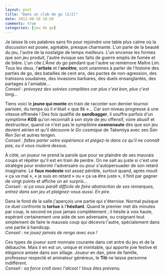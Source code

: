 ```yaml
---
layout: post
title: "Dans un club de go (2/2)"
date: 2012-08-10 18:20
comments: true
categories: [jeu de go]
---
```

Je laisse là ces palabres sans fin pour rejoindre une table plus calme où la discussion est posée, agréable, presque charmante.<!--more--> L'un parle de la beauté du jeu, l'autre de la nostalgie de temps meilleurs. L'un encense les formes que son jeu produit, l'autre évoque ses faits de guerre emplis de fumée et de bière. L'un cite _L'Âme du go_ pendant que l'autre se remémore Maître Lim. Tous les deux, l'__artiste__ et l'__ancêtre__, sont unanimes à parler de l'histoire des parties de go, des batailles de cent ans, des pactes de non-agression, des trahisons soudaines, des invasions barbares, des duels ensanglantés, des partages à l'amiable...  
_Conseil : prévoyez des soirées complètes car plus c'est bon, plus c'est long..._

Tiens voici le __jeune qui monte__ en train de raconter son dernier tournoi parisien, du temps où il n'était « que 8k »... Car son niveau progresse à une vitesse effrenée ! Des fois qualifié de __sandbagger__, il souffre parfois d'un symptôme __KGS__ qu'on reconnaît à son style de jeu offensif, voire abusif et destructeur, quand ce n'est pas le symptôme __cosmonaute__ dès que son jeu devient aérien et qu'il découvre _le Go cosmique_ de Takemiya avec ses _San Ren Sei_ et autres tengen.  
_Conseil : faîtes parler votre expérience et piégez-le dans ce qu'il ne connaît pas, ou il vous roulera dessus._

À côté, un joueur ne prend la parole que pour se plaindre de ses mauvais coups et répéter qu'il est en train de perdre. On ne sait au juste si c'est une stratégie pour endormir l'adversaire ou pour s'autopersuader de son retard imaginaire. Le __faux modeste__ est assez pénible, surtout quand, après moult « ça va mal », « je suis en retard » ou « ça va être juste », il finit par gagner de vingt points et affiche un air surpris...  
_Conseil : si ça vous paraît difficile de faire abstraction de ses remarques, entrez dans son jeu et plaignez-vous aussi. En pire._

Dans le fond de la salle j'aperçois une partie qui s'éternise. Normal puisque ce duel confronte la __tortue__ à l'__hésitant__. Quand le premier met dix minutes par coup, le second ne joue jamais complètement ; il hésite à voix haute, espérant certainement une aide de son adversaire, ou craignant tout simplement de faire le mauvais coup qui décevra l'autre, spécialement dans une partie à handicap.  
_Conseil : ne jouez jamais de rengo avec eux !_

Ces types de joueur sont monnaie courante dans cet antre du jeu et de la débauche. Mais il en est un, unique et inimitable, qui apporte joie festive et élégance anisée dans son sillage. Joueur en dan, père de famille, professeur respecté et animateur généreux, le __Titi__ ne laisse personne indifférent.  
_Conseil : sa force croît avec l'alcool ! Vous êtes prévenu._

